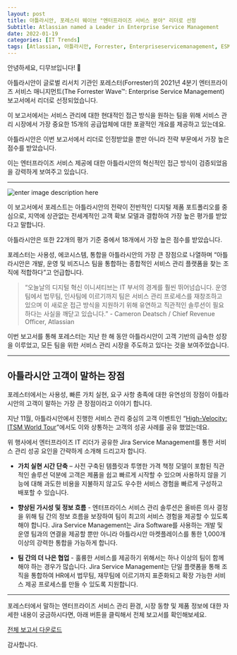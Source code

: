 ```yaml
---
layout: post
title: 아틀라시안, 포레스터 웨이브 "엔터프라이즈 서비스 분야" 리더로 선정
Subtitle: Atlassian named a Leader in Enterprise Service Management
date: 2022-01-19
categories: [IT Trends]
tags: [Atlassian, 아틀라시안, Forrester, Enterpriseservicemanagement, ESM, 포레스터, Jiraservicemanagement,JSM, ITSM, 디무브, Dmove]
---
```


안녕하세요, 디무브입니다! 🎈 

아틀라시안이 글로벌 리서치 기관인 포레스터(Forrester)의 2021년 4분기 엔터프라이즈 서비스 매니지먼트(The Forrester Wave™: Enterprise Service Management) 보고서에서 리더로 선정되었습니다.

이 보고서에서는 서비스 관리에 대한 현대적인 접근 방식을 원하는 팀을 위해 서비스 관리 시장에서 가장 중요한 15개의 공급업체에 대한 포괄적인 개요를 제공하고 있는데요.

아틀라시안은 이번 보고서에서 리더로 인정받았을 뿐만 아니라 전략 부문에서 가장 높은 점수를 받았습니다.

이는 엔터프라이즈 서비스 제공에 대한 아틀라시안의 혁신적인 접근 방식이 검증되었음을 강력하게 보여주고 있습니다.

----------

![enter image description here](https://wac-cdn.atlassian.com/dam/jcr:169b8f8c-d5d1-423f-b661-4c696d8490b3/The%20Forrester%20Wave%20Enterprise%20Service%20Management,%20Q4%202021%20Wave%20Image.png?cdnVersion=167)

이 보고서에서 포레스트는 아틀라시안의 전략이 전반적인 디지털 제품 포트폴리오를 중심으로, 지역에 상관없는 전세계적인 고객 확보 모델과 결합하여 가장 높은 평가를 받았다고 말합니다.

아틀라시안은 또한 22개의 평가 기준 중에서 18개에서 가장 높은 점수를 받았습니다.

포레스터는 사용성, 에코시스템, 통합을 아틀라시안의 가장 큰 장점으로 나열하며 “아틀라시안은 개발, 운영 및 비즈니스 팀을 통합하는 종합적인 서비스 관리 플랫폼을 찾는 조직에 적합하다”고 언급합니다.

> “오늘날의 디지털 혁신 이니셔티브는 IT 부서의 경계를 훨씬 뛰어넘습니다. 운영팀에서 법무팀, 인사팀에 이르기까지 팀은 서비스 관리 프로세스를 재창조하고 있으며 이 새로운 접근 방식을 지원하기 위해 유연하고 직관적인 솔루션이 필요하다는 사실을 깨닫고 있습니다.” - Cameron Deatsch / Chief Revenue Officer, Atlassian

이번 보고서를 통해 포레스터는 지난 한 해 동안 아틀라시안이 고객 기반의 급속한 성장을 이루었고, 모든 팀을 위한 서비스 관리 시장을 주도하고 있다는 것을 보여주었습니다.

---

## 아틀라시안 고객이 말하는 장점

포레스터에서는 사용성, 빠른 가치 실현, 요구 사항 충족에 대한 유연성의 장점이 아틀라시안의 고객이 말하는 가장 큰 장점이라고 이야기 합니다.

지난 11월, 아틀라시안에서 진행한 서비스 관리 중심의 고객 이벤트인 “[High-Velocity: ITSM World Tour](https://events.atlassian.com/itsm-events-hub)”에서도 이와 상통하는 고객의 성공 사례를 공유 했었는데요.

위 행사에서 엔터프라이즈 IT 리더가 공유한 Jira Service Management를 통한 서비스 관리 성공 요인을 간략하게 소개해 드리고자 합니다.

-   **가치 실현 시간 단축** – 사전 구축된 템플릿과 투명한 가격 책정 모델이 포함된 직관적인 솔루션 덕분에 고객은 제품을 쉽고 빠르게 시작할 수 있으며 사용하지 않을 기능에 대해 과도한 비용을 지불하지 않고도 우수한 서비스 경험을 빠르게 구성하고 배포할 수 있습니다.
    
-   **향상된 가시성 및 정보 흐름** - 엔터프라이스 서비스 관리 솔루션은 올바른 의사 결정을 위해 팀 간의 정보 흐름을 보장하여 팀이 최고의 서비스 경험을 제공할 수 있도록 해야 합니다. Jira Service Management는 Jira Software를 사용하는 개발 및 운영 팀과의 연결을 제공할 뿐만 아니라 아틀라시안 마켓플레이스를 통한 1,000개 이상의 강력한 통합을 가능하게 합니다.
    
-   **팀 간의 더 나은 협업** - 훌륭한 서비스를 제공하기 위해서는 하나 이상의 팀이 함께 해야 하는 경우가 많습니다. Jira Service Management는 단일 플랫폼을 통해 조직을 통합하여 HR에서 법무팀, 재무팀에 이르기까지 표준화되고 확장 가능한 서비스 제공 프로세스를 만들 수 있도록 지원합니다.

---

포레스터에서 말하는 엔터프라이즈 서비스 관리 환경, 시장 동향 및 제품 정보에 대한 자세한 내용이 궁금하시다면, 아래 버튼을 클릭해서 전체 보고서를 확인해보세요.


<a class="btn d-inline-block" zsubmit="false" href="?zPage=Popup-Asset-Form-a92f31ef" title="Popup Asset Form" zstepid="Popup-Asset-Form-a92f31ef" onclick="zPanel52948.gotoPage('zPage','Popup-Asset-Form-a92f31ef',this, false,false,700,750); return false;"> <span name="Section 1 Block 1 CTA Text 1">전체 보고서 다운로드</span> </a>


감사합니다. 

